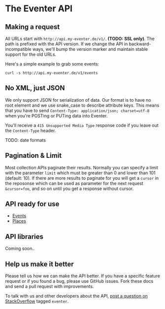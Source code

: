 The Eventer API
===============


Making a request
----------------

All URLs start with `http://api.my-eventer.de/v1/`. **(TODO: SSL only)**. The path is prefixed with the API version. If we change the API in backward-incompatible ways, we'll bump the version marker and maintain stable support for the old URLs.

Here's a simple example to grab some events:

```shell
curl -s http://api.my-eventer.de/v1/events
```


No XML, just JSON
-----------------

We only support JSON for serialization of data. Our format is to have no root element and we use snake\_case to describe attribute keys. This means that you have to send `Content-Type: application/json; charset=utf-8` when you're POSTing or PUTing data into Eventer.

You'll receive a `415 Unsupported Media Type` response code if you leave out the `Content-Type` header.

TODO: date formats


Pagination & Limit
------------------

Most collection APIs paginate their results. Normally you can specify a limit with the parameter `limit` which must be greater than 0 and lower than 101 (default: 10). If there are more results to paginate for you will get a `cursor` in the reposonse which can be used as parameter for the next request `&cursor=foo`, and so on until you get a response without cursor.


API ready for use
-----------------

* [Events](https://github.com/haed/eventer-rest-api/blob/master/endpoints/events.md)
* [Places](https://github.com/haed/eventer-rest-api/blob/master/endpoints/places.md)


API libraries
-------------

Coming soon..


Help us make it better
----------------------

Please tell us how we can make the API better. If you have a specific feature request or if you found a bug, please use GitHub issues. Fork these docs and send a pull request with improvements.

To talk with us and other developers about the API, [post a question on StackOverflow](http://stackoverflow.com/questions/ask) tagged `eventer`.
